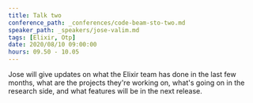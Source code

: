 ```yaml
---
title: Talk two
conference_path: _conferences/code-beam-sto-two.md
speaker_path: _speakers/jose-valim.md
tags: [Elixir, Otp]
date: 2020/08/10 09:00:00
hours: 09.50 - 10.05
---
```


Jose will give updates on what the Elixir team has done in the
last few months, what are the projects they&#39;re working on,
what&#39;s going on in the research side, and what features will
be in the next release.
